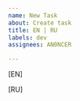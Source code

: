 ```yaml
---
name: New Task
about: Create task
title: EN | RU
labels: dev
assignees: AN0NCER

---
```


[EN]

[RU]
